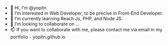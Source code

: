 - 👋 Hi, I’m @yopitn
- 👀 I’m interested in Web Developer, to be precise in Front-End Developer.
- 🌱 I’m currently learning Reach Js, PHP, and Node JS.
- 💞️ I’m looking to collaborate on ...
- 📫 If you want to collaborate with me, please contact me via email in my portfolio - yopitn.github.io

